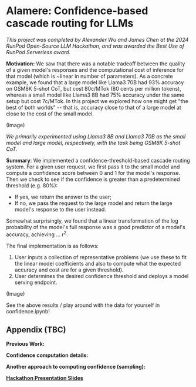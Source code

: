 # Alamere: Confidence-based cascade routing for LLMs
_This project was completed by Alexander Wu and James Chen at the 2024 RunPod Open-Source LLM Hackathon, and was awarded the Best Use of RunPod Serverless award._

__Motivation:__ We saw that there was a notable tradeoff between the quality of a given model's responses and the computational cost of inference for that model
(which is ~linear in number of parameters). As a concrete example, we found that a large model like Llama3 70B had 93% accuracy on GSM8K 5-shot CoT, but cost 80c/MTok
(80 cents per million tokens), whereas a small model like Llama3 8B had 75% accuracy under the same setup but cost 7c/MTok. In this project we explored how one might get
"the best of both worlds" -- that is, accuracy close to that of a large model at close to the cost of the small model.

(Image)

_We primarily experimented using Llama3 8B and Llama3 70B as the small model and large model, respectively, with the task being GSM8K 5-shot CoT._

__Summary__:
We implemented a confidence-threshold-based cascade routing system. For a given user request, we first pass it to the small model and compute a confidence 
score between 0 and 1 for the model's response. Then we check to see if the confidence is greater than a predetermined threshold (e.g. 80%):
* If yes, we return the answer to the user;
* If no, we pass the request to the large model and return the large model's response to the user instead.

Somewhat surprisingly, we found that a linear transformation of the log probability of the model's full response was a good predictor of a model's accuracy, achieving ... r<sup>2</sup>.

The final implementation is as follows:
1. User inputs a collection of representative problems (we use these to fit the linear model coefficients and also to compute what the expected accuracy and cost are for a given threshold).
2. User determines the desired confidence threshold and deploys a model serving endpoint.

(Image)

See the above results / play around with the data for yourself in confidence.ipynb!

## Appendix (TBC)
__Previous Work:__ 

__Confidence computation details:__

__Another approach to computing confidence (sampling):__

[__Hackathon Presentation Slides__](https://docs.google.com/presentation/d/17zzomxlxOBamHTs4gzot2qo9yquAVc8Y2N0vuzEe-AE/edit?usp=sharing)




